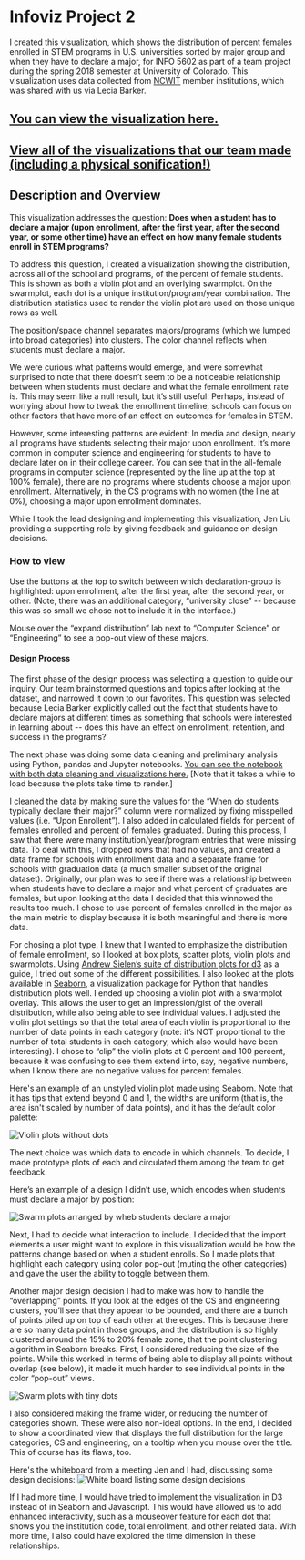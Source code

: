# Infoviz Project 2

I created this visualization, which shows the distribution of percent females enrolled in STEM programs in U.S. universities sorted by major group and when they have to declare a major, for INFO 5602 as part of a team project during the spring 2018 semester at University of Colorado. This visualization uses data collected from [NCWIT](https://www.ncwit.org/) member institutions, which was shared with us via Lecia Barker.

## [You can view the visualization here.](https://jwirfs-brock.github.io/NCWIT-web/index.html)

## [View all of the visualizations that our team made (including a physical sonification!)](https://info-4602-5602.github.io/project-2-ncwit-team-13/dashboard.html)

## Description and Overview
This visualization addresses the question: **Does when a student has to declare a major (upon enrollment, after the first year, after the second year, or some other time) have an effect on how many female students enroll in STEM programs?**

To address this question, I created a visualization showing the distribution, across all of the school and programs, of the percent of female students. This is shown as both a violin plot and an overlying swarmplot. On the swarmplot, each dot is a unique institution/program/year combination. The distribution statistics used to render the violin plot are used on those unique rows as well.

The position/space channel separates majors/programs (which we lumped into broad categories) into clusters. The color channel reflects when students must declare a major.

We were curious what patterns would emerge, and were somewhat surprised to note that there doesn’t seem to be a noticeable relationship between when students must declare and what the female enrollment rate is. This may seem like a null result, but it’s still useful: Perhaps, instead of worrying about how to tweak the enrollment timeline, schools can focus on other factors that have more of an effect on outcomes for females in STEM.

However, some interesting patterns are evident: In media and design, nearly all programs have students selecting their major upon enrollment. It’s more common in computer science and engineering for students to have to declare later on in their college career. You can see that in the all-female programs in computer science (represented by the line up at the top at 100% female), there are no programs where students choose a major upon enrollment. Alternatively, in the CS programs with no women (the line at 0%), choosing a major upon enrollment dominates.

While I took the lead designing and implementing this visualization, Jen Liu providing a supporting role by giving feedback and guidance on design decisions.

### How to view

Use the buttons at the top to switch between which declaration-group is highlighted: upon enrollment, after the first year, after the second year, or other. (Note, there was an additional category, “university close” -- because this was so small we chose not to include it in the interface.)

Mouse over the “expand distribution” lab next to “Computer Science” or “Engineering” to see a pop-out view of these majors.

#### Design Process

The first phase of the design process was selecting a question to guide our inquiry. Our team brainstormed questions and topics after looking at the dataset, and narrowed it down to our favorites. This question was selected because Lecia Barker explicitly called out the fact that students have to declare majors at different times as something that schools were interested in learning about -- does this have an effect on enrollment, retention, and success in the programs?

The next phase was doing some data cleaning and preliminary analysis using Python, pandas and Jupyter notebooks. [You can see the notebook with both data cleaning and visualizations here.](https://github.com/INFO-4602-5602/project-2-ncwit-team-13/blob/master/viz_gender_enrollment/data-analysis/JWB-NCWIT-analysis.ipynb) [Note that it takes a while to load because the plots take time to render.]

I cleaned the data by making sure the values for the “When do students typically declare their major?” column were normalized by fixing misspelled values (i.e. “Upon Enrollent”). I also added in calculated fields for percent of females enrolled and percent of females graduated. During this process, I saw that there were many institution/year/program entries that were missing data. To deal with this, I dropped rows that had no values, and created a data frame for schools with enrollment data and a separate frame for schools with graduation data (a much smaller subset of the original dataset). Originally, our plan was to see if there was a relationship between when students have to declare a major and what percent of graduates are females, but upon looking at the data I decided that this winnowed the results too much. I chose to use percent of females enrolled in the major as the main metric to display because it is both meaningful and there is more data.

For chosing a plot type, I knew that I wanted to emphasize the distribution of female enrollment, so I looked at box plots, scatter plots, violin plots and swarmplots. Using [Andrew Sielen’s suite of distribution plots for d3](http://bl.ocks.org/asielen/92929960988a8935d907e39e60ea8417) as a guide, I tried out some of the different possibilities. I also looked at the plots available in [Seaborn](https://seaborn.pydata.org/index.html), a visualization package for Python that handles distribution plots well. I ended up choosing a violin plot with a swarmplot overlay. This allows the user to get an impression/gist of the overall distribution, while also being able to see individual values. I adjusted the violin plot settings so that the total area of each violin is proportional to the number of data points in each category (note: it’s NOT proportional to the number of total students in each category, which also would have been interesting). I chose to “clip” the violin plots at 0 percent and 100 percent, because it was confusing to see them extend into, say, negative numbers, when I know there are no negative values for percent females.

Here's an example of an unstyled violin plot made using Seaborn. Note that it has tips that extend beyond 0 and 1, the widths are uniform (that is, the area isn't scaled by number of data points), and it has the default color palette:

![Violin plots without dots](https://i.imgur.com/uqdb503.png)

The next choice was which data to encode in which channels. To decide, I made prototype plots of each and circulated them among the team to get feedback.

Here’s an example of a design I didn’t use, which encodes when students must declare a major by position:

![Swarm plots arranged by wheb students declare a major](https://i.imgur.com/Otqvzmh.png)

Next, I had to decide what interaction to include. I decided that the import elements a user might want to explore in this visualization would be how the patterns change based on when a student enrolls. So I made plots that highlight each category using color pop-out (muting the other categories) and gave the user the ability to toggle between them.

Another major design decision I had to make was how to handle the “overlapping” points. If you look at the edges of the CS and engineering clusters, you’ll see that they appear to be bounded, and there are a bunch of points piled up on top of each other at the edges. This is because there are so many data point in those groups, and the distribution is so highly clustered  around the 15% to 20% female zone, that the point clustering algorithm in Seaborn breaks. First, I considered reducing the size of the points. While this worked in terms of being able to display all points without overlap (see below), it made it much harder to see individual points in the color “pop-out” views.

![Swarm plots with tiny dots](https://i.imgur.com/YmzU5DG.png)

I also considered making the frame wider, or reducing the number of categories shown. These were also non-ideal options. In the end, I decided to show a coordinated view that displays the full distribution for the large categories, CS and engineering, on a tooltip when you mouse over the title. This of course has its flaws, too.

Here's the whiteboard from a meeting Jen and I had, discussing some design decisions:
![White board listing some design decisions](https://i.imgur.com/luYv0VN.jpg)

If I had more time, I would have tried to implement the visualization in D3 instead of in Seaborn and Javascript. This would have allowed us to add enhanced interactivity, such as a mouseover feature for each dot that shows you the institution code, total enrollment, and other related data. With more time, I also could have explored the time dimension in these relationships.
